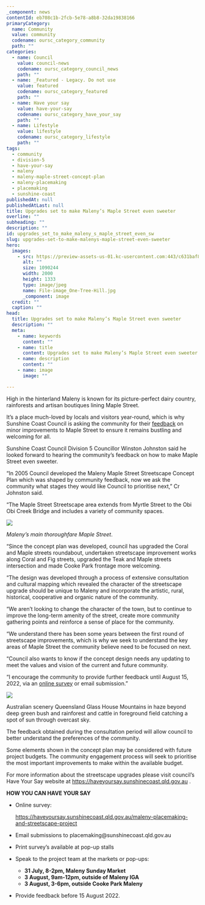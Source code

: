 ```yaml
---
_component: news
contentId: eb708c1b-2fcb-5e78-a8b8-32da19838166
primaryCategory:
  name: Community
  value: community
  codename: oursc_category_community
  path: ""
categories:
  - name: Council
    value: council-news
    codename: oursc_category_council_news
    path: ""
  - name: _Featured - Legacy. Do not use
    value: featured
    codename: oursc_category_featured
    path: ""
  - name: Have your say
    value: have-your-say
    codename: oursc_category_have_your_say
    path: ""
  - name: Lifestyle
    value: lifestyle
    codename: oursc_category_lifestyle
    path: ""
tags:
  - community
  - division-5
  - have-your-say
  - maleny
  - maleny-maple-street-concept-plan
  - maleny-placemaking
  - placemaking
  - sunshine-coast
publishedAt: null
publishedAtLast: null
title: Upgrades set to make Maleny’s Maple Street even sweeter
overline: ""
subheading: ""
description: ""
id: upgrades_set_to_make_maleny_s_maple_street_even_sw
slug: upgrades-set-to-make-malenys-maple-street-even-sweeter
hero:
  images:
    - src: https://preview-assets-us-01.kc-usercontent.com:443/c631baf8-1b46-001f-580c-d0001b68b4a8/d7252a27-c8f8-4eb9-b21a-91859215d30c/File-image_One-Tree-Hill.jpg
      alt: ""
      size: 1090244
      width: 2000
      height: 1333
      type: image/jpeg
      name: File-image_One-Tree-Hill.jpg
      _component: image
  credit: ""
  caption: ""
head:
  title: Upgrades set to make Maleny’s Maple Street even sweeter
  description: ""
  meta:
    - name: keywords
      content: ""
    - name: title
      content: Upgrades set to make Maleny’s Maple Street even sweeter
    - name: description
      content: ""
    - name: image
      image: ""

---
```

High in the hinterland Maleny is known for its picture-perfect dairy country, rainforests and artisan boutiques lining Maple Street.

It’s a place much-loved by locals and visitors year-round, which is why Sunshine Coast Council is asking the community for their [feedback](https://haveyoursay.sunshinecoast.qld.gov.au/maleny-placemaking-and-streetscape-project)
&#x20;on minor improvements to Maple Street to ensure it remains bustling and welcoming for all.

Sunshine Coast Council Division 5 Councillor Winston Johnston said he looked forward to hearing the community’s feedback on how to make Maple Street even sweeter.

“In 2005 Council developed the Maleny Maple Street Streetscape Concept Plan which was shaped by community feedback, now we ask the community what stages they would like Council to prioritise next,” Cr Johnston said.

“The Maple Street Streetscape area extends from Myrtle Street to the Obi Obi Creek Bridge and includes a variety of community spaces.

![](https://preview-assets-us-01.kc-usercontent.com:443/c631baf8-1b46-001f-580c-d0001b68b4a8/eb55032a-45bd-467a-9886-d76f2b62c87b/Image-2_Landscape-1024x766.jpg)

*Maleny’s main thoroughfare Maple Street*.

“Since the concept plan was developed, council has upgraded the Coral and Maple streets roundabout, undertaken streetscape improvement works along Coral and Fig streets, upgraded the Teak and Maple streets intersection and made Cooke Park frontage more welcoming.

“The design was developed through a process of extensive consultation and cultural mapping which revealed the character of the streetscape upgrade should be unique to Maleny and incorporate the artistic, rural, historical, cooperative and organic nature of the community.

“We aren’t looking to change the character of the town, but to continue to improve the long-term amenity of the street, create more community gathering points and reinforce a sense of place for the community.

“We understand there has been some years between the first round of streetscape improvements, which is why we seek to understand the key areas of Maple Street the community believe need to be focused on next.

“Council also wants to know if the concept design needs any updating to meet the values and vision of the current and future community.

“I encourage the community to provide further feedback until August 15, 2022, via an [online survey](https://haveyoursay.sunshinecoast.qld.gov.au/maleny-placemaking-and-streetscape-project)
&#x20;or email submission.”

![](https://preview-assets-us-01.kc-usercontent.com:443/c631baf8-1b46-001f-580c-d0001b68b4a8/15d3a039-77f7-4382-a679-f3b66078cc54/File-image_Glass-House-Mountains-from-Maleny-1024x682.jpg)

Australian scenery Queensland Glass House Mountains in haze beyond deep green bush and rainforest and cattle in foreground field catching a spot of sun through overcast sky.

The feedback obtained during the consultation period will allow council to better understand the preferences of the community.

Some elements shown in the concept plan may be considered with future project budgets. The community engagement process will seek to prioritise the most important improvements to make within the available budget.

For more information about the streetscape upgrades please visit council’s Have Your Say website at <https://haveyoursay.sunshinecoast.qld.gov.au>
.

**HOW YOU CAN HAVE YOUR SAY**

*   Online survey:

    <https://haveyoursay.sunshinecoast.qld.gov.au/maleny-placemaking-and-streetscape-project>


*   Email submissions to placemaking\@sunshinecoast.qld.gov.au

*   Print survey’s available at pop-up stalls

*   Speak to the project team at the markets or pop-ups:

    *   **31 July, 8-2pm, Maleny Sunday Market**
    *   **3 August, 9am-12pm, outside of Maleny IGA**
    *   **3 August, 3-6pm, outside Cooke Park Maleny**

*   Provide feedback before 15 August 2022.
